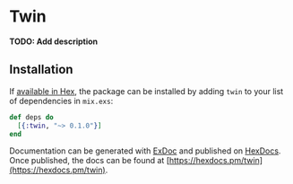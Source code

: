 # Twin

**TODO: Add description**

## Installation

If [available in Hex](https://hex.pm/docs/publish), the package can be installed
by adding `twin` to your list of dependencies in `mix.exs`:

```elixir
def deps do
  [{:twin, "~> 0.1.0"}]
end
```

Documentation can be generated with [ExDoc](https://github.com/elixir-lang/ex_doc)
and published on [HexDocs](https://hexdocs.pm). Once published, the docs can
be found at [https://hexdocs.pm/twin](https://hexdocs.pm/twin).

